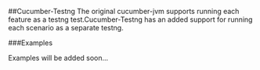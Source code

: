 ##Cucumber-Testng
The original cucumber-jvm supports running each feature as a testng test.Cucumber-Testng has an added support for running each scenario as a separate testng.


###Examples

Examples will be added soon...
